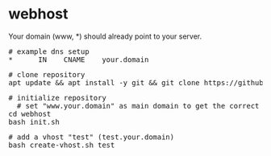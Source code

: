 # webhost

Your domain (www, *) should already point to your server.

<pre>
# example dns setup
*      IN    CNAME    your.domain
</pre>

<pre>
# clone repository
apt update && apt install -y git && git clone https://github.com/zarat/webhost
</pre>

<pre>
# initialize repository
  # set "www.your.domain" as main domain to get the correct certificate!
cd webhost
bash init.sh
</pre>

<pre>
# add a vhost "test" (test.your.domain)
bash create-vhost.sh test
</pre>
